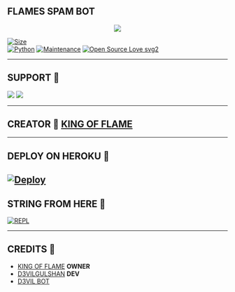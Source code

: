 ## FLAMES SPAM BOT

<p align="center">
  <img src="https://telegra.ph/file/e4acd32d8f8f64591a2a0.jpg">
</p>


[![Size](https://img.shields.io/github/repo-size/Yashraj5233/FLAMES-SPAM-BOT?style=flat-square&color=orange)](https://github.com/Yashraj5233/FLAMES-SPAM-BOT/)   
[![Python](https://img.shields.io/badge/Python-v3.9-blue)](https://www.python.org/)
[![Maintenance](https://img.shields.io/badge/Maintained%3F-yes-green.svg)](https://github.com/Yashraj5233/FLAMES-SPAM-BOT/graphs/commit-activity)
[![Open Source Love svg2](https://badges.frapsoft.com/os/v2/open-source.svg?v=103)](https://github.com/Yashraj5233/FLAMES-SPAM-BOT)   

-------------------------------------------------

## SUPPORT 📍
                          
<a href="https://t.me/flamesdynasty"><img src="https://img.shields.io/badge/Join-SUPPORT%20GROUP-red.svg?logo=Telegram"></a>
<a href="https://t.me/flamesbots"><img src="https://img.shields.io/badge/Join-SUPPORT%20CHANNEL-red.svg?logo=Telegram"></a>

-------------------------------------------------

## CREATOR 📍 [**KING OF FLAME**](https://t.me/THEKINGOFFLAME786)
                   
-------------------------------------------------

## DEPLOY ON HEROKU 📍
[![Deploy](https://www.herokucdn.com/deploy/button.svg)](https://heroku.com/deploy?template=https://github.com/Yashraj5233/FLAMES-SPAM-BOT)
------------------------------------------------


## STRING FROM HERE 📍

[![REPL](https://repl.it/badge/github/Yashraj5233/FLAMES-SPAM-BOT)](https://replit.com/@D3VILGULSHAN1/D3VIL-SPAM-BOT#main.py)
    
-------------------------------------------------

## CREDITS 📍

- [KING OF FLAME](https://t.me/D3𝖵𝖨𝖫𝖦𝖴𝖫𝖲𝖧𝖠𝖭)  __OWNER__
- [D3VILGULSHAN](https://t.me/D3VILGULSHAN) __DEV__
- [D3VIL BOT](https://github.com/D3VILGULSHAN/D3VIL_SPPAM-BOT)

